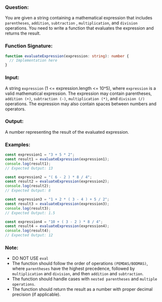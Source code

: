 ### Question:

You are given a string containing a mathematical expression that includes `parentheses`, `addition`, `subtraction`
, `multiplication`, and `division` operations. You need to write a function that evaluates the expression and returns
the result.

### Function Signature:

```typescript
function evaluateExpression(expression: string): number {
  // Implementation here
}
```

### Input:

A string `expression` (1 <= expression.length <= 10^5), where `expression` is a valid mathematical expression. The
expression may contain parentheses, `addition (+)`, `subtraction (-)`, `multiplication (*)`, and `division (/)`
operations. The expression may also contain spaces between numbers and operators.


### Output:

A number representing the result of the evaluated expression.


### Examples:

```typescript
const expression1 = "3 + 5 * 2";
const result1 = evaluateExpression(expression1);
console.log(result1);
// Expected Output: 13

const expression2 = "( 6 - 2 ) * 8 / 4";
const result2 = evaluateExpression(expression2);
console.log(result2);
// Expected Output: 8

const expression3 = "1 + 2 * ( 3 - 4 ) + 5 / 2";
const result3 = evaluateExpression(expression3);
console.log(result3);
// Expected Output: 1.5

const expression4 = "10 + ( 3 - 2 ) * 8 / 4";
const result4 = evaluateExpression(expression4);
console.log(result4);
// Expected Output: 12

```

### Note:

* DO NOT USE `eval` 
* The function should follow the order of operations `(PEMDAS/BODMAS)`, where `parentheses` have the highest precedence, followed by `multiplication` and `division`, and then `addition` and `subtraction`.
* The function should handle cases with `nested parentheses` and `multiple operations`.
* The function should return the result as a number with proper decimal precision (if applicable).
